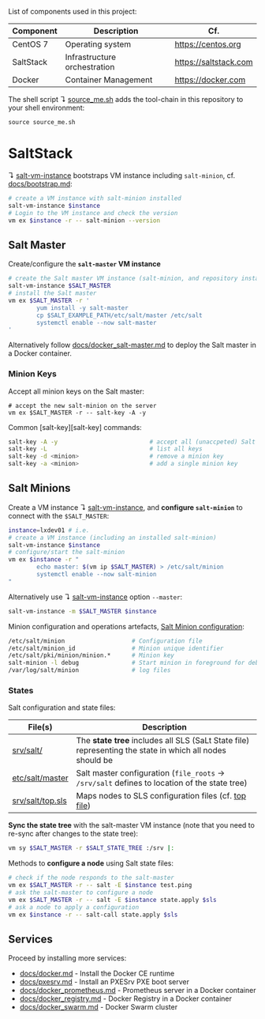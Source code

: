 List of components used in this project:

Component  | Description                   | Cf.
-----------|-------------------------------|-----------------------
CentOS 7   | Operating system              | <https://centos.org>
SaltStack  | Infrastructure orchestration  | <https://saltstack.com>
Docker     | Container Management          | <https://docker.com>

The shell script ↴ [source_me.sh](source_me.sh) adds the tool-chain in this repository to your shell environment:

```
source source_me.sh
```

# SaltStack

↴ [salt-vm-instance][01] bootstraps VM instance including `salt-minion`, cf. [docs/bootstrap.md](docs/bootstrap.md):

```bash
# create a VM instance with salt-minion installed
salt-vm-instance $instance
# Login to the VM instance and check the version
vm ex $instance -r -- salt-minion --version
```

## Salt Master

Create/configure the **`salt-master` VM instance**

```bash
# create the Salt master VM instance (salt-minion, and repository installed)
salt-vm-instance $SALT_MASTER
# install the Salt master
vm ex $SALT_MASTER -r '
        yum install -y salt-master
        cp $SALT_EXAMPLE_PATH/etc/salt/master /etc/salt
        systemctl enable --now salt-master
'
```

Alternatively follow [docs/docker_salt-master.md][dsm]  to deploy the Salt master in a Docker container.

[dsm]: docs/docker_salt-master.md

### Minion Keys

Accept all minion keys on the Salt master:

```
# accept the new salt-minion on the server
vm ex $SALT_MASTER -r -- salt-key -A -y
```

Common [salt-key][salt-key] commands:

```bash
salt-key -A -y                          # accept all (unaccpeted) Salt minions
salt-key -L                             # list all keys
salt-key -d <minion>                    # remove a minion key
salt-key -a <minion>                    # add a single minion key
```

[saltkey]: https://docs.saltstack.com/en/latest/ref/cli/salt-key.html

## Salt Minions

Create a VM instance ↴ [salt-vm-instance][01], and **configure `salt-minion`** to connect with the `$SALT_MASTER`:

```bash
instance=lxdev01 # i.e.
# create a VM instance (including an installed salt-minion)
salt-vm-instance $instance
# configure/start the salt-minion
vm ex $instance -r "
        echo master: $(vm ip $SALT_MASTER) > /etc/salt/minion
        systemctl enable --now salt-minion
"
```

Alternatively use ↴ [salt-vm-instance][01] option `--master`:

```bash
salt-vm-instance -m $SALT_MASTER $instance
```

Minion configuration and operations artefacts, [Salt Minion configuration][minconf]:

```bash
/etc/salt/minion                   # Configuration file
/etc/salt/minion_id                # Minion unique identifier
/etc/salt/pki/minion/minion.*      # Minion key
salt-minion -l debug               # Start minion in foreground for debugging
/var/log/salt/minion               # log files
```

[minconf]: https://docs.saltstack.com/en/latest/ref/configuration/minion.html

### States

Salt configuration and state files:

File(s)                                   | Description
------------------------------------------|------------------------------------------
[srv/salt/](srv/salt/)                    | The **state tree** includes all SLS (SaLt State file) representing the state in which all nodes should be
[etc/salt/master](etc/salt/master)        | Salt master configuration (`file_roots` → `/srv/salt` defines to location of the state tree)
[srv/salt/top.sls](srv/salt/top.sls)      | Maps nodes to SLS configuration files (cf. [top file][tf])

[tf]: https://docs.saltstack.com/en/latest/ref/states/top.html

**Sync the state tree** with the salt-master VM instance (note
that you need to re-sync after changes to the state tree):

```bash
vm sy $SALT_MASTER -r $SALT_STATE_TREE :/srv |:
```

Methods to **configure a node** using Salt state files:

```bash
# check if the node responds to the salt-master
vm ex $SALT_MASTER -r -- salt -E $instance test.ping
# ask the salt-master to configure a node
vm ex $SALT_MASTER -r -- salt -E $instance state.apply $sls
# ask a node to apply a configuration
vm ex $instance -r -- salt-call state.apply $sls
```

## Services

Proceed by installing more services:

* [docs/docker.md](docs/docker.md) - Install the Docker CE runtime
* [docs/pxesrv.md](docs/pxesrv.md) - Install an PXESrv PXE boot server
* [docs/docker_prometheus.md](docs/docker_prometheus.md) - Prometheus server in a Docker container
* [docs/docker_registry.md](docs/docker_registry.md) - Docker Registry in a Docker container
* [docs/docker_swarm.md](docs/docker_swarm.md) - Docker Swarm cluster


[01]: bin/salt-vm-instance
